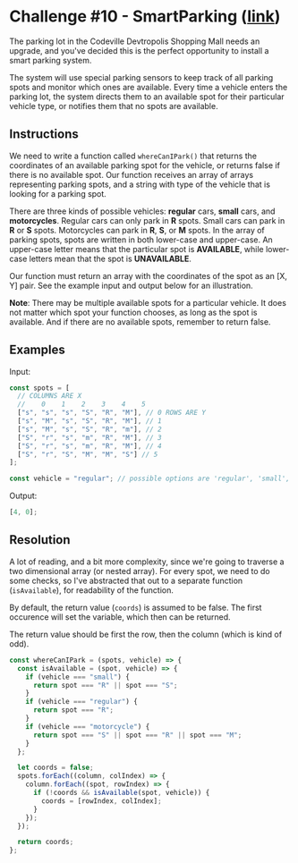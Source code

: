 # Challenge #10 - SmartParking ([link](https://coding-challenge.lighthouselabs.ca/challenge/10))

The parking lot in the Codeville Devtropolis Shopping Mall needs an upgrade, and you've decided this is the perfect opportunity to install a smart parking system.

The system will use special parking sensors to keep track of all parking spots and monitor which ones are available. Every time a vehicle enters the parking lot, the system directs them to an available spot for their particular vehicle type, or notifies them that no spots are available.

## Instructions

We need to write a function called `whereCanIPark()` that returns the coordinates of an available parking spot for the vehicle, or returns false if there is no available spot. Our function receives an array of arrays representing parking spots, and a string with type of the vehicle that is looking for a parking spot.

There are three kinds of possible vehicles: **regular** cars, **small** cars, and **motorcycles**. Regular cars can only park in **R** spots. Small cars can park in **R** or **S** spots. Motorcycles can park in **R**, **S**, or **M** spots. In the array of parking spots, spots are written in both lower-case and upper-case. An upper-case letter means that the particular spot is **AVAILABLE**, while lower-case letters mean that the spot is **UNAVAILABLE**.

Our function must return an array with the coordinates of the spot as an [X, Y] pair. See the example input and output below for an illustration.

**Note**: There may be multiple available spots for a particular vehicle. It does not matter which spot your function chooses, as long as the spot is available. And if there are no available spots, remember to return false.

## Examples

Input:

```js
const spots = [
  // COLUMNS ARE X
  //    0    1    2    3    4    5
  ["s", "s", "s", "S", "R", "M"], // 0 ROWS ARE Y
  ["s", "M", "s", "S", "R", "M"], // 1
  ["s", "M", "s", "S", "R", "m"], // 2
  ["S", "r", "s", "m", "R", "M"], // 3
  ["S", "r", "s", "m", "R", "M"], // 4
  ["S", "r", "S", "M", "M", "S"] // 5
];

const vehicle = "regular"; // possible options are 'regular', 'small', or 'motorcycle'
```

Output:

```js
[4, 0];
```

## Resolution

A lot of reading, and a bit more complexity, since we're going to traverse a two dimensional array (or nested array).
For every spot, we need to do some checks, so I've abstracted that out to a separate function (`isAvailable`), for readability of the function.

By default, the return value (`coords`) is assumed to be false. The first occurence will set the variable, which then can be returned.

The return value should be first the row, then the column (which is kind of odd).

```js
const whereCanIPark = (spots, vehicle) => {
  const isAvailable = (spot, vehicle) => {
    if (vehicle === "small") {
      return spot === "R" || spot === "S";
    }
    if (vehicle === "regular") {
      return spot === "R";
    }
    if (vehicle === "motorcycle") {
      return spot === "S" || spot === "R" || spot === "M";
    }
  };

  let coords = false;
  spots.forEach((column, colIndex) => {
    column.forEach((spot, rowIndex) => {
      if (!coords && isAvailable(spot, vehicle)) {
        coords = [rowIndex, colIndex];
      }
    });
  });

  return coords;
};
```
